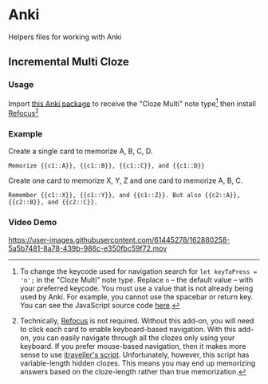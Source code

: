 # Anki
Helpers files for working with Anki

## Incremental Multi Cloze

### Usage
Import [this Anki package](incremental-multi-cloze/incremental-multi-cloze.apkg) to receive the "Cloze Multi" note type[^1] then install [Refocus](https://ankiweb.net/shared/info/1642550423)[^2]

### Example
Create a single card to memorize A, B, C, D.  
```
Memorize {{c1::A}}, {{c1::B}}, {{c1::C}}, and {{c1::D}}
```

Create one card to memorize X, Y, Z and one card to memorize A, B, C.
```
Remember {{c1::X}}, {{c1::Y}}, and {{c1::Z}}. But also {{c2::A}}, {{c2::B}}, and {{c2::C}}. 
```

### Video Demo
https://user-images.githubusercontent.com/61445278/162880258-5a5b7481-8a78-439b-986c-e350fbc59f72.mov


[^1]: To change the keycode used for navigation search for `let keyToPress = 'n';` in the "Cloze Multi" note type. Replace `n` – the default value – with your preferred keycode. You must use a value that is not already being used by Anki. For example, you cannot use the spacebar or return key. You can see the JavaScript source code [here](incremental-multi-cloze/incremental-multi-cloze.js).

[^2]: Technically, [Refocus](https://ankiweb.net/shared/info/1642550423) is not required. Without this add-on, you will need to click each card to enable keyboard-based navigation. With this add-on, you can easily navigate through all the clozes only using your keyboard. If you prefer mouse-based navigation, then it makes more sense to use [itraveller's script](https://anki.tenderapp.com/discussions/ankidesktop/16538-opening-clozes-one-a-time). Unfortunately, however, this script has variable-length hidden clozes. This means you may end up memorizing answers based on the cloze-length rather than true memorization. 
